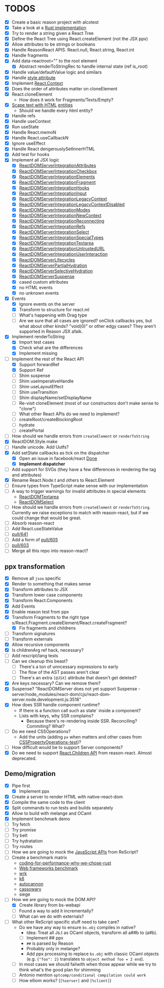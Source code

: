 # TODOS

- [x] Create a basic reason project with alcotest
- [x] Take a look at a [Rust implementation](https://github.com/MaibornWolff/react-wasm-dom)
- [x] Try to render a string given a React Tree
- [x] Define the React Tree using React.createElement (not the JSX ppx)
- [x] Allow attributes to be strings or booleans
- [x] Handle ReasonReact APIS. React.null, React.string, React.int
- [x] Handle fragments
- [x] Add data-reactroot="" to the root element
  - [x] Abstract renderToStringRec to handle internal state (ref is_root)
- [x] Handle value/defaultValue logic and similars
- [x] Handle [style attribute](https://github.com/MaibornWolff/react-wasm-dom/blob/main/src/__tests__/CSSPropertyOperations-test.jsx)
- [x] Implement [React.Context](https://github.com/preactjs/preact-render-to-string/blob/master/test/context.test.js)
- [x] Does the order of attributes matter on cloneElement
- [x] React.cloneElement
  - How does it work for Fragments/Texts/Empty?
- [x] [Scape text with HTML](https://github.com/MaibornWolff/react-wasm-dom/blob/main/src/__tests__/escapeTextForBrowser-test.jsx) [entities](https://stackoverflow.com/questions/7381974/which-characters-need-to-be-escaped-in-html)
  - Should we handle every html entity?
- [x] Handle refs
- [x] Handle useContext
- [x] Run useState
- [x] Handle React.memoN
- [x] Handle React.useCallbackN
- [x] Ignore useEffect
- [x] Handle React dengerouslySetInnerHTML
- [x] Add test for hooks
- [x] Implement all JSX logic
  - [x] [ReactDOMServerIntegrationAttributes](https://github.com/facebook/react/blob/main/packages/react-dom/src/__tests__/ReactDOMServerIntegrationAttributes-test.js)
  - [x] [ReactDOMServerIntegrationCheckbox](https://github.com/facebook/react/blob/main/packages/react-dom/src/__tests__/ReactDOMServerIntegrationCheckbox-test.js)
  - [x] [ReactDOMServerIntegrationElements](https://github.com/facebook/react/blob/main/packages/react-dom/src/__tests__/ReactDOMServerIntegrationElements-test.js)
  - [x] [ReactDOMServerIntegrationFragment](https://github.com/facebook/react/blob/main/packages/react-dom/src/__tests__/ReactDOMServerIntegrationFragment-test.js)
  - [x] [ReactDOMServerIntegrationHooks](https://github.com/facebook/react/blob/main/packages/react-dom/src/__tests__/ReactDOMServerIntegrationHooks-test.js)
  - [x] [ReactDOMServerIntegrationInput](https://github.com/facebook/react/blob/main/packages/react-dom/src/__tests__/ReactDOMServerIntegrationInput-test.js)
  - [x] [ReactDOMServerIntegrationLegacyContext](https://github.com/facebook/react/blob/main/packages/react-dom/src/__tests__/ReactDOMServerIntegrationLegacyContext-test.js)
  - [x] [ReactDOMServerIntegrationLegacyContextDisabled](https://github.com/facebook/react/blob/main/packages/react-dom/src/__tests__/ReactDOMServerIntegrationLegacyContextDisabled-test.internal.js)
  - [x] [ReactDOMServerIntegrationModes](https://github.com/facebook/react/blob/main/packages/react-dom/src/__tests__/ReactDOMServerIntegrationModes-test.js)
  - [x] [ReactDOMServerIntegrationNewContext](https://github.com/facebook/react/blob/main/packages/react-dom/src/__tests__/ReactDOMServerIntegrationNewContext-test.js)
  - [x] [ReactDOMServerIntegrationReconnecting](https://github.com/facebook/react/blob/main/packages/react-dom/src/__tests__/ReactDOMServerIntegrationReconnecting-test.js)
  - [x] [ReactDOMServerIntegrationRefs](https://github.com/facebook/react/blob/main/packages/react-dom/src/__tests__/ReactDOMServerIntegrationRefs-test.js)
  - [x] [ReactDOMServerIntegrationSelect](https://github.com/facebook/react/blob/main/packages/react-dom/src/__tests__/ReactDOMServerIntegrationSelect-test.js)
  - [x] [ReactDOMServerIntegrationSpecialTypes](https://github.com/facebook/react/blob/main/packages/react-dom/src/__tests__/ReactDOMServerIntegrationSpecialTypes-test.js)
  - [x] [ReactDOMServerIntegrationTextarea](https://github.com/facebook/react/blob/main/packages/react-dom/src/__tests__/ReactDOMServerIntegrationTextarea-test.js)
  - [x] [ReactDOMServerIntegrationUntrustedURL](https://github.com/facebook/react/blob/main/packages/react-dom/src/__tests__/ReactDOMServerIntegrationUntrustedURL-test.internal.js)
  - [x] [ReactDOMServerIntegrationUserInteraction](https://github.com/facebook/react/blob/main/packages/react-dom/src/__tests__/ReactDOMServerIntegrationUserInteraction-test.js)
  - [x] [ReactDOMServerLifecycles](https://github.com/facebook/react/blob/main/packages/react-dom/src/__tests__/ReactDOMServerLifecycles-test.js)
  - [x] [ReactDOMServerPartialHydration](https://github.com/facebook/react/blob/main/packages/react-dom/src/__tests__/ReactDOMServerPartialHydration-test.internal.js)
  - [x] [ReactDOMServerSelectiveHydration](https://github.com/facebook/react/blob/main/packages/react-dom/src/__tests__/ReactDOMServerSelectiveHydration-test.internal.js)
  - [x] [ReactDOMServerSuspense](https://github.com/facebook/react/blob/main/packages/react-dom/src/__tests__/ReactDOMServerSuspense-test.internal.js)
  - [x] cased custom attributes
  - [x] no HTML events
  - [x] no unknown events
- [x] Events
  - [x] Ignore events on the server
  - [x] Transform to structure for react.ml
  - [ ] What's happening with Drag type
  - [ ] Are we sure that all cases are ignored? onClick callbacks yes, but what about other kinds? "void(0)" or other edgy cases? They aren't supported in Reason JSX afaik.
- [x] Implement renderToString
  - [x] Import test cases
  - [x] Check what are the differences
  - [x] Implement missing
- [ ] Implement the rest of the React API
  - [x] Support forwardRef
  - [x] Support Ref
  - [ ] Shim suspense
  - [ ] Shim useImperativeHandle
  - [ ] Shim useLayoutEffect
  - [ ] Shim useTransition
  - [ ] Shim displayName/setDisplayName
  - [ ] Re-visit cloneElement (most of our constructors don't make sense to "clone")
  - [ ] What other React APIs do we need to implement?
  - [ ] createRoot/createBlockingRoot
  - [ ] hydrate
  - [ ] createPortal
- [ ] How should we handle errors from `createElement` or `renderToString`
- [x] ReactDOM.Style.make
- [ ] Handle unicode. Add Uutfs?
- [x] Add setState callbacks as tick on the dispatcher
  - [x] Open an issue in facebook/react [Done](https://github.com/facebook/react/issues/25318)
  - [x] __Implement dispatcher__
- [ ] Add support for SVGs (they have a few differences in rendering the tag and attributes)
- [x] Rename React.Node.t and others to React.Element
- [ ] Ensure types from TypeScript make sense with our implementation
- [ ] A way to trigger warnings for invalid attributes in special elements
  - [ReactDOMTextarea](https://github.com/facebook/react/blob/main/packages/react-dom/src/__tests__/ReactDOMTextarea-test.js)
  - [ReactDOMSelect](https://github.com/facebook/react/blob/main/packages/react-dom/src/__tests__/ReactDOMSelect-test.js)
- [ ] How should we handle errors from `createElement` or `renderToString`. Currently we raise exceptions to match with reason-react, but if we could change that would be great.
- [ ] Absorb reason-react
- [ ] Add React.useStateValue
- [ ] [pull/641](https://github.com/reasonml/reason-react/pull/641)
- [ ] Add a form of [pull/605](https://github.com/reasonml/reason-react/pull/605)
- [ ] [pull/603](https://github.com/reasonml/reason-react/pull/603)
- [ ] Merge all this repo into reason-react?

## ppx transformation

- [x] Remove all `jsoo` specific
- [x] Render to something that makes sense
- [x] Transform attributes to JSX
- [x] Transform lower case components
- [x] Transform React.Components
- [x] Add Events
- [x] Enable reason test from ppx
- [x] Transform Fragments to the right type s/React.Fragment.createElement/React.createFragment?
  - [x] Fix fragments and childrens
- [ ] Transform signatures
- [ ] Transform externals
- [x] Allow recursive components
- [x] Is childrenArg ref hack, necessary?
- [ ] Add rescript/lang tests
- [ ] Can we cleanup this beast?
  - [ ] There's a ton of unncessary expressions to early
  - [ ] The flow of the AST passes aren't clear
  - [ ] There's an extra `[@JSX]` attribute that doesn't get deleted?
- [x] Are keys necessary? Can we remove them?
- [x] Suspense? "ReactDOMServer does not yet support Suspense - server/node_modules/react-dom/cjs/react-dom-server.node.development.js:3518"
- [x] How does SSR handle component runtime?
  - If there is a function call such as state` inside a component?
  - Lists with keys, why SSR complains?
    - Because there's re-rendering inside SSR. Reconciling? Commiting? What?
- [ ] Do we need CSSOperations?
  - Add the units (adding `px` when matters and other cases from [CSSPropertyOperations-test](https://github.com/MaibornWolff/react-wasm-dom/blob/main/src/__tests__/CSSPropertyOperations-test.jsx))?
- [ ] How difficult would be to support Server components?
- [x] Do we need to support [React.Children API](https://github.com/reasonml/reason-react/blob/master/src/React.re#L58-L76) from reason-react. Almost deprecated.

## Demo/migration

- [x] Pipe first
  - [x] Implement ppx
- [x] Create a server to render HTML with native-react-dom
- [x] Compile the same code to the client
- [x] Split commands to run tests and builds separately
- [x] Allow to build with melange and OCaml
- [x] Implement benchmark demo
- [ ] Try fetch
- [ ] Try promise
- [ ] Try belt
- [ ] Try hydratation
- [ ] Try routes
- [ ] How we are going to mock the [JavaScript APIs](https://rescript-lang.org/docs/manual/latest/api/js) from ReScript?
- [ ] Create a benchmark matrix
  - [coding-for-performance-why-we-chose-rust](https://www.mezmo.com/blog/coding-for-performance-why-we-chose-rust)
  - [Web frameworks benchmark](https://github.com/the-benchmarker/web-frameworks)
  - [wrk](https://github.com/wg/wrk)
  - [k6](https://github.com/grafana/k6)
  - [autocannon](https://github.com/mcollina/autocannon)
  - [cassowary](https://github.com/rogerwelin/cassowary)
  - siege
- [ ] How we are going to mock the DOM API?
  - [x] Create library from bs-webapi
  - [ ] Found a way to add it incrementally?
  - [ ] What can we do with externals?
- [ ] What other ReScript specific stuff need to take care?
  - Do we have any way to ensure `bs.obj` compiles in native?
    - Idea: Treat all Js.t as OCaml objects, transform all a##b to (a#b).
    - [ ] Implement ## ppx
    - `##` is parsed by Reason
    - Probably only in melange?
    - Add ppx processing to replace `bs.obj` with classic OCaml objects (e.g. `{"foo": 2}` translates to `object method foo = 2 end`).
  - [ ] In most cases we should failwith when those appear while we try to think what's the good plan for shimming
  - [ ] Antonio mention `optcomp/conditional compilation could work`
  - [ ] How elliom works? (`[%server]` and `[%client]`)
